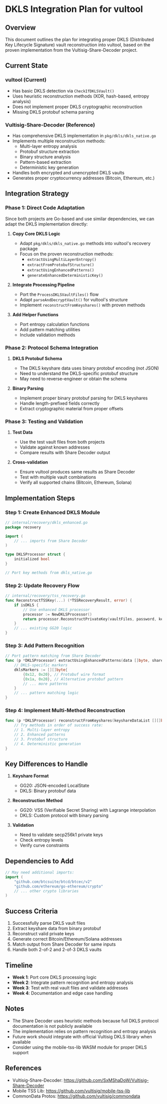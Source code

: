 # DKLS Integration Plan for vultool

## Overview
This document outlines the plan for integrating proper DKLS (Distributed Key Lifecycle Signature) vault reconstruction into vultool, based on the proven implementation from the Vultisig-Share-Decoder project.

## Current State

### vultool (Current)
- Has basic DKLS detection via `CheckIfDKLSVault()`
- Uses heuristic reconstruction methods (XOR, hash-based, entropy analysis)
- Does not implement proper DKLS cryptographic reconstruction
- Missing DKLS protobuf schema parsing

### Vultisig-Share-Decoder (Reference)
- Has comprehensive DKLS implementation in `pkg/dkls/dkls_native.go`
- Implements multiple reconstruction methods:
  - Multi-layer entropy analysis
  - Protobuf structure extraction
  - Binary structure analysis
  - Pattern-based extraction
  - Deterministic key generation
- Handles both encrypted and unencrypted DKLS vaults
- Generates proper cryptocurrency addresses (Bitcoin, Ethereum, etc.)

## Integration Strategy

### Phase 1: Direct Code Adaptation
Since both projects are Go-based and use similar dependencies, we can adapt the DKLS implementation directly:

1. **Copy Core DKLS Logic**
   - Adapt `pkg/dkls/dkls_native.go` methods into vultool's recovery package
   - Focus on the proven reconstruction methods:
     - `extractUsingMultiLayerEntropy()`
     - `extractFromProtobufStructure()`
     - `extractUsingEnhancedPatterns()`
     - `generateEnhancedDeterministicKey()`

2. **Integrate Processing Pipeline**
   - Port the `ProcessDKLSVaultFiles()` flow
   - Adapt `parseAndDecryptVault()` for vultool's structure
   - Implement `reconstructFromKeyshares()` with proven methods

3. **Add Helper Functions**
   - Port entropy calculation functions
   - Add pattern matching utilities
   - Include validation methods

### Phase 2: Protocol Schema Integration

1. **DKLS Protobuf Schema**
   - The DKLS keyshare data uses binary protobuf encoding (not JSON)
   - Need to understand the DKLS-specific protobuf structure
   - May need to reverse-engineer or obtain the schema

2. **Binary Parsing**
   - Implement proper binary protobuf parsing for DKLS keyshares
   - Handle length-prefixed fields correctly
   - Extract cryptographic material from proper offsets

### Phase 3: Testing and Validation

1. **Test Data**
   - Use the test vault files from both projects
   - Validate against known addresses
   - Compare results with Share Decoder output

2. **Cross-validation**
   - Ensure vultool produces same results as Share Decoder
   - Test with multiple vault combinations
   - Verify all supported chains (Bitcoin, Ethereum, Solana)

## Implementation Steps

### Step 1: Create Enhanced DKLS Module
```go
// internal/recovery/dkls_enhanced.go
package recovery

import (
    // ... imports from Share Decoder
)

type DKLSProcessor struct {
    initialized bool
}

// Port key methods from dkls_native.go
```

### Step 2: Update Recovery Flow
```go
// internal/recovery/tss_recovery.go
func ReconstructTSSKey(...) (*TSSRecoveryResult, error) {
    if isDKLS {
        // Use enhanced DKLS processor
        processor := NewDKLSProcessor()
        return processor.ReconstructPrivateKey(vaultFiles, password, keyType)
    }
    // ... existing GG20 logic
}
```

### Step 3: Add Pattern Recognition
```go
// Port pattern matching from Share Decoder
func (p *DKLSProcessor) extractUsingEnhancedPatterns(data []byte, shareIndex int) []byte {
    // DKLS-specific markers
    dklsMarkers := [][]byte{
        {0x12, 0x20}, // Protobuf wire format
        {0x1a, 0x20}, // Alternative protobuf pattern
        // ... more patterns
    }
    // ... pattern matching logic
}
```

### Step 4: Implement Multi-Method Reconstruction
```go
func (p *DKLSProcessor) reconstructFromKeyshares(keyshareDataList [][]byte, vaultInfos []VaultInfo) ([]byte, []byte, error) {
    // Try methods in order of success rate:
    // 1. Multi-layer entropy
    // 2. Enhanced patterns
    // 3. Protobuf structure
    // 4. Deterministic generation
}
```

## Key Differences to Handle

1. **Keyshare Format**
   - GG20: JSON-encoded LocalState
   - DKLS: Binary protobuf data

2. **Reconstruction Method**
   - GG20: VSS (Verifiable Secret Sharing) with Lagrange interpolation
   - DKLS: Custom protocol with binary parsing

3. **Validation**
   - Need to validate secp256k1 private keys
   - Check entropy levels
   - Verify curve constraints

## Dependencies to Add

```go
// May need additional imports:
import (
    "github.com/btcsuite/btcd/btcec/v2"
    "github.com/ethereum/go-ethereum/crypto"
    // ... other crypto libraries
)
```

## Success Criteria

1.  Successfully parse DKLS vault files
2.  Extract keyshare data from binary protobuf
3.  Reconstruct valid private keys
4.  Generate correct Bitcoin/Ethereum/Solana addresses
5.  Match output from Share Decoder for same inputs
6.  Handle both 2-of-2 and 2-of-3 DKLS vaults

## Timeline

- **Week 1**: Port core DKLS processing logic
- **Week 2**: Integrate pattern recognition and entropy analysis
- **Week 3**: Test with real vault files and validate addresses
- **Week 4**: Documentation and edge case handling

## Notes

- The Share Decoder uses heuristic methods because full DKLS protocol documentation is not publicly available
- The implementation relies on pattern recognition and entropy analysis
- Future work should integrate with official Vultisig DKLS library when available
- Consider using the mobile-tss-lib WASM module for proper DKLS support

## References

- Vultisig-Share-Decoder: https://github.com/SxMShaDoW/Vultisig-Share-Decoder
- Mobile TSS Lib: https://github.com/vultisig/mobile-tss-lib
- CommonData Protos: https://github.com/vultisig/commondata
